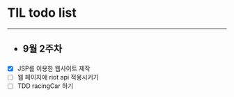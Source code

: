 # TIL todo list
---
## <ul><li>9월 2주차</li></ul>
  - [x] JSP를 이용한 웹사이트 제작
  - [ ] 웹 페이지에 riot api 적용시키기
  - [ ] TDD racingCar 하기
